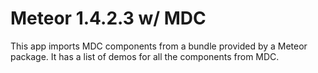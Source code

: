 # Meteor 1.4.2.3 w/ MDC
This app imports MDC components from a bundle provided by a Meteor package. It has a list of demos for all the components from MDC.
